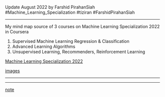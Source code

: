 Update August 2022 by Farshid PirahanSiah  
#Machine_Learning_Specialization #tiziran #FarshidPirahanSiah 

---
My mind map source of 3 courses on Machine Learning Specialization 2022 in Coursera
1. Supervised Machine Learning Regression & Classification
2. Advanced Learning Algorithms
3. Unsupervised Learning, Recommenders, Reinforcement Learning

[Machine Learning Specialization 2022](Machine_Learning_Specialization/Machine%20Learning%20Specialization%202022.md)

[images](Machine_Learning_Specialization/images.md)


---


---
[note](note.md)